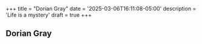 +++
title = "Dorian Gray"
date = '2025-03-06T16:11:08-05:00'
description = 'Life is a mystery'
draft = true
+++

## Dorian Gray
